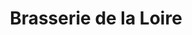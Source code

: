 ---
title: "Brasserie de la Loire"
url: /saint-just-saint-rambert/brasserie-de-la-loire/
shop: brasserie
---